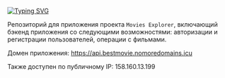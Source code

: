 [![Typing SVG](https://readme-typing-svg.herokuapp.com?font=Lora&size=30&pause=1000&color=808080&width=550&lines=%D0%91%D1%8D%D0%BA%D0%B5%D0%BD%D0%B4+%D0%BF%D1%80%D0%BE%D0%B5%D0%BA%D1%82%D0%B0+Movies+Explorer)](https://git.io/typing-svg)

Репозиторий для приложения проекта `Movies Explorer`, включающий бэкенд приложения со следующими возможностями: авторизации и регистрации пользователей, операции с фильмами.

Домен приложения: https://api.bestmovie.nomoredomains.icu

Также доступен по публичному IP: 158.160.13.199
